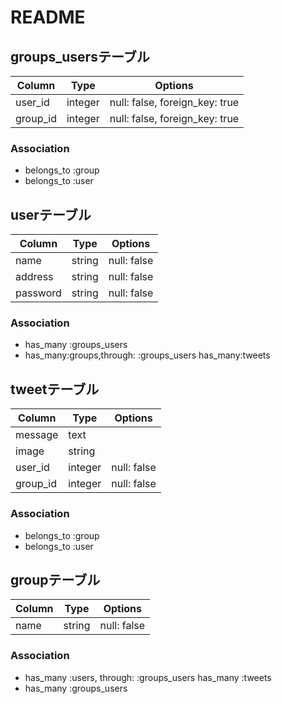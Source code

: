 # README

## groups_usersテーブル

|Column|Type|Options|
|------|----|-------|
|user_id|integer|null: false, foreign_key: true|
|group_id|integer|null: false, foreign_key: true|

### Association
- belongs_to :group
- belongs_to :user


## userテーブル

|Column|Type|Options|
|------|----|-------|
|name|string|null: false|
|address|string|null: false|
|password|string|null: false|

### Association
- has_many :groups_users
- has_many:groups,through: :groups_users
  has_many:tweets


## tweetテーブル

|Column|Type|Options|
|------|----|-------|
|message|text||
|image|string||
|user_id|integer|null: false|
|group_id|integer|null: false|

### Association
- belongs_to :group
- belongs_to :user


## groupテーブル

|Column|Type|Options|
|------|----|-------|
|name|string|null: false|

### Association
- has_many :users, through: :groups_users
  has_many :tweets
- has_many :groups_users
